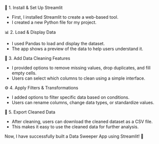 🔹 1. Install & Set Up Streamlit

* First, I installed Streamlit to create a web-based tool.
* I created a new Python file for my project.

📊 2. Load & Display Data

* I used Pandas to load and display the dataset.
* The app shows a preview of the data to help users understand it.

🧹 3. Add Data Cleaning Features
* I provided options to remove missing values, drop duplicates, and fill empty cells.
* Users can select which columns to clean using a simple interface.

⚙️ 4. Apply Filters & Transformations
* I added options to filter specific data based on conditions.
* Users can rename columns, change data types, or standardize values.

💾 5. Export Cleaned Data
* After cleaning, users can download the cleaned dataset as a CSV file.
* This makes it easy to use the cleaned data for further analysis.

Now, I have successfully built a Data Sweeper App using Streamlit! 🚀
